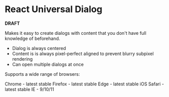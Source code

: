 # React Universal Dialog

**DRAFT**

Makes it easy to create dialogs with content that you don't have full knowledge of beforehand.

- Dialog is always centered
- Content is is always pixel-perfect aligned to prevent blurry subpixel rendering
- Can open multiple dialogs at once

Supports a wide range of browsers:

Chrome - latest stable
Firefox - latest stable
Edge - latest stable
iOS Safari - latest stable
IE - 9/10/11